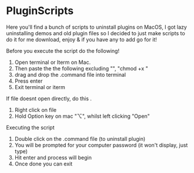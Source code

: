 # PluginScripts
Here you'll find a bunch of scripts to uninstall plugins on MacOS, I got lazy uninstalling 
demos and old plugin files so I decided to just make scripts to do it for me
download, enjoy & if you have any to add go for it!

Before you execute the script do the following!
1. Open terminal or Iterm on Mac.
2. Then paste the the following excluding "", "chmod +x "
3. drag and drop the .command file into terminal
4. Press enter
5. Exit terminal or iterm

If file doesnt open directly, do this .
1. Right click on file
2. Hold Option key on mac "⌥", whilst left clicking "Open"   

Executing the script
1. Double click on the .command file (to uninstall plugin)
2. You will be prompted for your computer password (it won't display, just type)
3. Hit enter and process will begin
4. Once done you can exit
